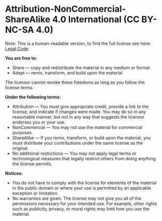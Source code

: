 # Attribution-NonCommercial-ShareAlike 4.0 International (CC BY-NC-SA 4.0)

Note: This is a human-readable version, to find the full license see here: [Legal Code](https://github.com/dortania/OpenCore-Install-Guide/blob/master/LICENSE-FULL.txt)

**You are free to:**

* Share — copy and redistribute the material in any medium or format
* Adapt — remix, transform, and build upon the material

The licensor cannot revoke these freedoms as long as you follow the license terms.

**Under the following terms:**

* Attribution — You must give appropriate credit, provide a link to the license, and indicate if changes were made. You may do so in any reasonable manner, but not in any way that suggests the licensor endorses you or your use.
* NonCommercial — You may not use the material for commercial purposes.
* ShareAlike — If you remix, transform, or build upon the material, you must distribute your contributions under the same license as the original.
* No additional restrictions — You may not apply legal terms or technological measures that legally restrict others from doing anything the license permits.

**Notices:**

* You do not have to comply with the license for elements of the material in the public domain or where your use is permitted by an applicable exception or limitation.
* No warranties are given. The license may not give you all of the permissions necessary for your intended use. For example, other rights such as publicity, privacy, or moral rights may limit how you use the material.
